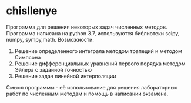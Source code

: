 # chisllenye
Программа для решения некоторых задач численных методов.
Программа написана на python 3.7, используются библиотеки scipy, numpy, sympy,math.
Возможности:
1) Решение определенного интеграла методом трапеций и методом Симпсона 
2) Решение дифференциальных уравнений первого порядка методом Эйлера с заданной точностью
3) Решение задач линейной интерполяции

Смысл программы - её использование для решения лабораторных работ по численным методам и помощь в написании экзамена. 
